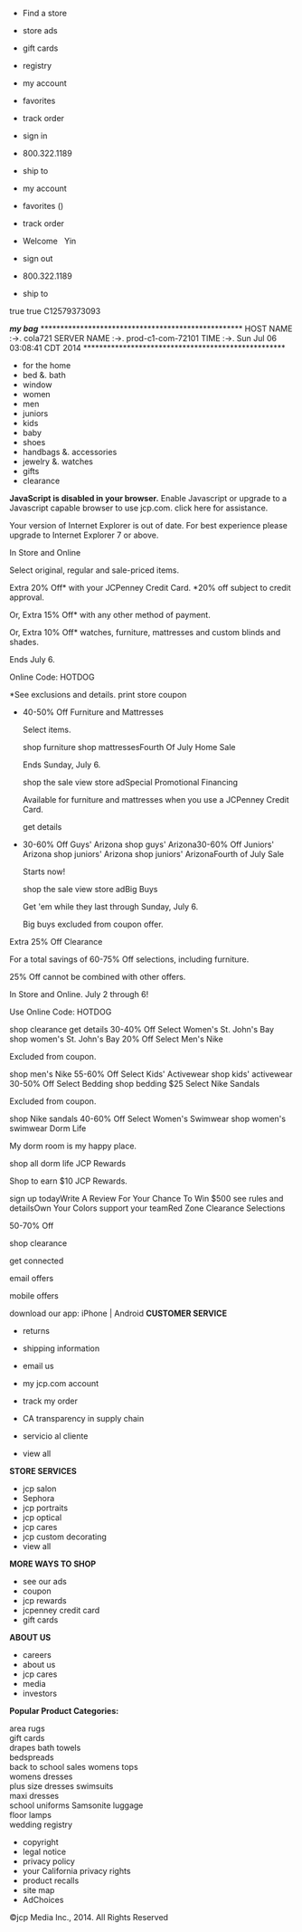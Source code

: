 *   Find a store
*   store ads
*   gift cards
*   registry

*   my account
*   favorites
*   track order
*   sign in
*   800.322.1189
    
*   ship to

*   my account
*   favorites ()
*   track order
*   Welcome   Yin
*   sign out
    
*   800.322.1189
    
*   ship to

true true C12579373093

_**my bag**_ \*\*\*\*\*\*\*\*\*\*\*\*\*\*\*\*\*\*\*\*\*\*\*\*\*\*\*\*\*\*\*\*\*\*\*\*\*\*\*\*\*\*\*\*\*\*\*\*\*\*\* HOST NAME :->. cola721 SERVER NAME :->. prod-c1-com-72101 TIME :->. Sun Jul 06 03:08:41 CDT 2014 \*\*\*\*\*\*\*\*\*\*\*\*\*\*\*\*\*\*\*\*\*\*\*\*\*\*\*\*\*\*\*\*\*\*\*\*\*\*\*\*\*\*\*\*\*\*\*\*\*\*\*

*   for the home
*   bed &. bath
*   window
*   women
*   men
*   juniors
*   kids
*   baby
*   shoes
*   handbags &. accessories
*   jewelry &. watches
*   gifts
*   clearance

**JavaScript is disabled in your browser.** Enable Javascript or upgrade to a Javascript capable browser to use jcp.com. click here for assistance.

Your version of Internet Explorer is out of date. For best experience please upgrade to Internet Explorer 7 or above.

In Store and Online

Select original, regular and sale-priced items.

Extra 20% Off\* with your JCPenney Credit Card. \*20% off subject to credit approval.

Or, Extra 15% Off\* with any other method of payment.

Or, Extra 10% Off\* watches, furniture, mattresses and custom blinds and shades.

Ends July 6.

Online Code: HOTDOG

\*See exclusions and details. print store coupon

*   40-50% Off Furniture and Mattresses
    
    Select items.
    
    shop furniture shop mattressesFourth Of July Home Sale
    
    Ends Sunday, July 6.
    
    shop the sale view store adSpecial Promotional Financing
    
    Available for furniture and mattresses when you use a JCPenney Credit Card.
    
    get details
*   30-60% Off Guys' Arizona shop guys' Arizona30-60% Off Juniors' Arizona shop juniors' Arizona shop juniors' ArizonaFourth of July Sale
    
    Starts now!
    
    shop the sale view store adBig Buys
    
    Get 'em while they last through Sunday, July 6.
    
    Big buys excluded from coupon offer.
    

Extra 25% Off Clearance

For a total savings of 60-75% Off selections, including furniture.

25% Off cannot be combined with other offers.

In Store and Online. July 2 through 6!

Use Online Code: HOTDOG

shop clearance get details 30-40% Off Select Women's St. John's Bay shop women's St. John's Bay 20% Off Select Men's Nike

Excluded from coupon.

shop men's Nike 55-60% Off Select Kids' Activewear shop kids' activewear 30-50% Off Select Bedding shop bedding $25 Select Nike Sandals

Excluded from coupon.

shop Nike sandals 40-60% Off Select Women's Swimwear shop women's swimwear Dorm Life

My dorm room is my happy place.

shop all dorm life JCP Rewards

Shop to earn $10 JCP Rewards.

sign up todayWrite A Review For Your Chance To Win $500 see rules and detailsOwn Your Colors support your teamRed Zone Clearance Selections

50-70% Off

shop clearance

get connected

email offers

mobile offers

download our app: iPhone | Android **CUSTOMER SERVICE**

*   returns
*   shipping information
*   email us
*   my jcp.com account
*   track my order
*   CA transparency in supply chain

*   servicio al cliente
*   view all

**STORE SERVICES**

*   jcp salon
*   Sephora
*   jcp portraits
*   jcp optical
*   jcp cares
*   jcp custom decorating
*   view all

**MORE WAYS TO SHOP**

*   see our ads
*   coupon
*   jcp rewards
*   jcpenney credit card
*   gift cards

**ABOUT US**

*   careers
*   about us
*   jcp cares
*   media
*   investors

**Popular Product Categories:**

area rugs  
gift cards  
drapes bath towels  
bedspreads  
back to school sales womens tops  
womens dresses  
plus size dresses swimsuits  
maxi dresses  
school uniforms Samsonite luggage  
floor lamps  
wedding registry

*   copyright
*   legal notice
*   privacy policy
*   your California privacy rights
*   product recalls
*   site map
*   AdChoices

©jcp Media Inc., 2014. All Rights Reserved